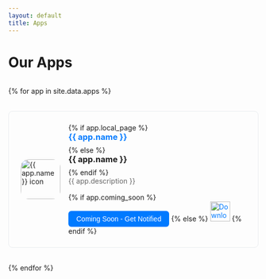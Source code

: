 ```yaml
---
layout: default
title: Apps
---
```


# Our Apps

<div class="apps-grid">
{% for app in site.data.apps %}
<div class="app-card">
  <div class="app-icon">
    <img src="{{ app.icon }}" alt="{{ app.name }} icon">
  </div>
  <div class="app-info">
    {% if app.local_page %}
      <h3><a href="{{ app.local_page }}">{{ app.name }}</a></h3>
    {% else %}
      <h3>{{ app.name }}</h3>
    {% endif %}
    <p>{{ app.description }}</p>
    {% if app.coming_soon %}
      <button class="coming-soon-badge" onclick="openSignupModal('{{ app.name }}', '{{ app.google_form_id }}')">Coming Soon - Get Notified</button>
    {% else %}
      <a href="{{ app.app_store_url }}">
        <img src="https://tools.applemediaservices.com/api/badges/download-on-the-app-store/black/en-us?size=250x83" alt="Download on the App Store" style="height: 40px;">
      </a>
    {% endif %}
  </div>
</div>
{% endfor %}
</div>

<!-- Email Signup Modal -->
<div id="signupModal" class="modal">
  <div class="modal-content">
    <span class="close" onclick="closeSignupModal()">&times;</span>
    <h2 id="modalTitle">Get Notified</h2>
    <p>Enter your email to be notified when this app launches:</p>
    
    <iframe id="googleForm" src="" width="100%" height="400" frameborder="0" marginheight="0" marginwidth="0">
      Loading…
    </iframe>
  </div>
</div>

<script>
function openSignupModal(appName, formId) {
  document.getElementById('modalTitle').textContent = 'Get Notified - ' + appName;
  document.getElementById('googleForm').src = 'https://docs.google.com/forms/d/e/' + formId + '/viewform?embedded=true';
  document.getElementById('signupModal').style.display = 'block';
}

function closeSignupModal() {
  document.getElementById('signupModal').style.display = 'none';
  document.getElementById('googleForm').src = ''; // Clear form when closing
}

// Close modal when clicking outside
window.onclick = function(event) {
  const modal = document.getElementById('signupModal');
  if (event.target == modal) {
    closeSignupModal();
  }
}
</script>

<style>
.apps-grid {
  display: grid;
  gap: 2rem;
  margin-top: 2rem;
}

.app-card {
  display: flex;
  align-items: center;
  gap: 1rem;
  padding: 1.5rem;
  border: 1px solid #e9ecef;
  border-radius: 8px;
}

.app-icon {
  width: 80px;
  height: 80px;
  border-radius: 16px;
  display: flex;
  align-items: center;
  justify-content: center;
  flex-shrink: 0;
  overflow: hidden;
}

.app-icon img {
  width: 100%;
  height: 100%;
  object-fit: cover;
}

.app-info {
  flex: 1;
}

.app-info h3 {
  margin: 0 0 0.5rem 0;
}

.app-info p {
  margin: 0 0 1rem 0;
  color: #666;
}

.app-info a {
  color: #007aff;
  text-decoration: none;
}

.coming-soon-badge {
  display: inline-block;
  padding: 8px 16px;
  background: #007aff;
  color: white;
  border: none;
  border-radius: 6px;
  font-size: 14px;
  font-weight: 500;
  cursor: pointer;
  transition: background-color 0.2s;
}

.coming-soon-badge:hover {
  background: #0056b3;
}

.modal {
  display: none;
  position: fixed;
  z-index: 1000;
  left: 0;
  top: 0;
  width: 100%;
  height: 100%;
  background-color: rgba(0,0,0,0.5);
}

.modal-content {
  background-color: white;
  margin: 15% auto;
  padding: 20px;
  border-radius: 8px;
  width: 90%;
  max-width: 500px;
  position: relative;
}

.close {
  color: #aaa;
  float: right;
  font-size: 28px;
  font-weight: bold;
  cursor: pointer;
}

.close:hover {
  color: black;
}
</style>